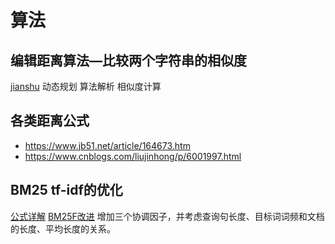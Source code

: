 # 算法
## 编辑距离算法—比较两个字符串的相似度
[jianshu](https://www.jianshu.com/p/46ff18e8d636)
动态规划
算法解析
相似度计算

##  各类距离公式
+ https://www.jb51.net/article/164673.htm
+ https://www.cnblogs.com/liujinhong/p/6001997.html

## BM25 tf-idf的优化
[公式详解](https://zhuanlan.zhihu.com/p/113224707)
[BM25F改进](https://zhuanlan.zhihu.com/p/31009310)
增加三个协调因子，并考虑查询句长度、目标词词频和文档的长度、平均长度的关系。
